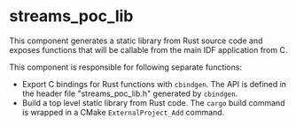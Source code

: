 # streams_poc_lib

This component generates a static library from Rust source code and exposes functions that will be callable from the main IDF application from C.

This component is responsible for following separate functions:

* Export C bindings for Rust functions with `cbindgen`.
  The API is defined in the header file "streams_poc_lib.h" generated by `cbindgen`.
* Build a top level static library from Rust code. The `cargo` build command is wrapped in a CMake `ExternalProject_Add` command.